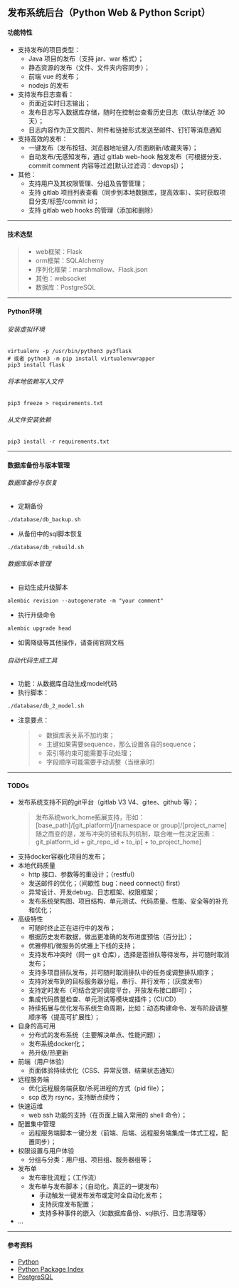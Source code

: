 ## 发布系统后台（Python Web & Python Script）

#### 功能特性
* 支持发布的项目类型：
    * Java 项目的发布（支持 jar、war 格式）；
    * 静态资源的发布（文件、文件夹内容同步）；
    * 前端 vue 的发布；
    * nodejs 的发布
* 支持发布日志查看：
    * 页面近实时日志输出；
    * 发布日志写入数据库存储，随时在控制台查看历史日志（默认存储近 30 天）；
    * 日志内容作为正文图片、附件和链接形式发送至邮件、钉钉等消息通知
* 支持高效的发布：
    * 一键发布（发布按钮、浏览器地址键入/页面刷新/收藏夹等）；
    * 自动发布/无感知发布，通过 gitlab web-hook 触发发布（可根据分支、commit comment 内容等过滤[默认过滤词：devops\]）；
* 其他：
    * 支持用户及其权限管理、分组及告警管理；
    * 支持 gitlab 项目列表查看（同步到本地数据库，提高效率）、实时获取项目分支/标签/commit id；
    * 支持 gitlab web hooks 的管理（添加和删除）

---
#### 技术选型
> - web框架：Flask
> - orm框架：SQLAlchemy
> - 序列化框架：marshmallow、Flask.json
> - 其他：websocket
> - 数据库：PostgreSQL

---
#### Python环境
###### 安装虚拟环境
```
virtualenv -p /usr/bin/python3 py3flask
# 或者 python3 -m pip install virtualenvwrapper
pip3 install flask
```

###### 将本地依赖写入文件
```
pip3 freeze > requirements.txt
```

###### 从文件安装依赖
```
pip3 install -r requirements.txt
```

---
#### 数据库备份与版本管理
###### 数据库备份与恢复
* 定期备份
```
./database/db_backup.sh
```
* 从备份中的sql脚本恢复
```
./database/db_rebuild.sh
```

###### 数据库版本管理
* 自动生成升级脚本
```
alembic revision --autogenerate -m "your comment"
```
* 执行升级命令
```
alembic upgrade head
```
* 如需降级等其他操作，请查阅官网文档

###### 自动代码生成工具
* 功能：从数据库自动生成model代码
* 执行脚本：
```
./database/db_2_model.sh
```
* 注意要点：
    > - 数据库表关系不加约束；
    > - 主键如果需要sequence，那么设置各自的sequence；
    > - 索引等约束可能需要手动处理；
    > - 字段顺序可能需要手动调整（当继承时）

---
#### TODOs
* 发布系统支持不同的git平台（gitlab V3 V4、gitee、github 等）；
    > 发布系统work_home拓展支持，形如：[base_path\]/[git_platform\]/[namespace or group\]/[project_name\]
    > 随之而变的是，发布冲突的锁和队列机制，联合唯一性决定因素：git_platform_id + git_repo_id + to_ip[ + to_project_home\]
* 支持docker容器化项目的发布；
* 本地代码质量
    * http 接口、参数等的重设计；（restful）
    * 发送邮件的优化；（间歇性 bug：need connect() first）
    * 异常设计、开发debug、日志框架、权限框架；
    * 发布系统架构图、项目结构、单元测试、代码质量、性能、安全等的补充和优化；
* 高级特性
    * 可随时终止正在进行中的发布；
    * 根据历史发布数据，做出更准确的发布进度预估（百分比）；
    * 优雅停机/微服务的优雅上下线的支持；
    * 支持发布冲突时（同一 git 仓库），选择是否排队等待发布，并可随时取消发布；
    * 支持多项目排队发布，并可随时取消排队中的任务或调整排队顺序；
    * 支持对发布到的目标服务器分组，串行、并行发布；（灰度发布）
    * 支持定时发布（可结合定时调度平台，开放发布接口即可）；
    * 集成代码质量检查、单元测试等模块或插件；（CI/CD）
    * 持续拓展与优化发布系统生命周期，比如：动态构建命令、发布阶段调整顺序等（提高可扩展性）；
* 自身的高可用
    * 分布式的发布系统（主要解决单点、性能问题）；
    * 发布系统docker化；
    * 热升级/热更新
* 前端（用户体验）
    * 页面体验持续优化（CSS、异常反馈、结果状态通知）
* 远程服务端
    * 优化远程服务端获取/杀死进程的方式（pid file）；
    * scp 改为 rsync，支持断点续传；
* 快速运维
    * web ssh 功能的支持（在页面上输入常用的 shell 命令）；
* 配置集中管理
    * 远程服务端脚本一键分发（前端、后端、远程服务端集成一体式工程，配置同步）；
* 权限设置与用户体验
    * 分组与分类：用户组、项目组、服务器组等；
* 发布单
    * 发布审批流程；（工作流）
    * 发布单与发布脚本；（自动化，真正的一键发布）
        * 手动触发一键发布发布或定时全自动化发布；
        * 支持灰度发布配置；
        * 支持多种事件的嵌入（如数据库备份、sql执行、日志清理等）
* ...

---
#### 参考资料
* [Python](https://www.python.org/)
* [Python Package Index](https://pypi.org/)
* [PostgreSQL](https://www.postgresql.org/)
